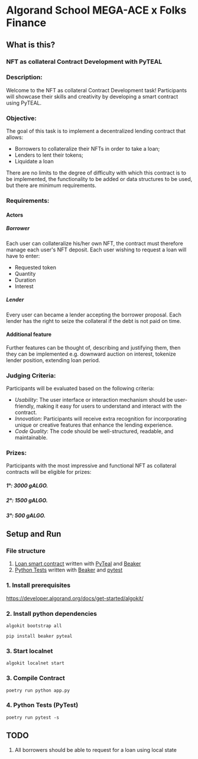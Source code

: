 # Algorand School MEGA-ACE x Folks Finance

## What is this?

### NFT as collateral Contract Development with PyTEAL

### Description:
Welcome to the NFT as collateral Contract Development task! Participants will showcase their skills and creativity by developing a smart contract using PyTEAL.

### Objective:
The goal of this task is to implement a decentralized lending contract that allows:
- Borrowers to collateralize their NFTs in order to take a loan;
- Lenders to lent their tokens;
- Liquidate a loan

There are no limits to the degree of difficulty with which this contract is to be implemented, the functionality to be added or data structures to be used, but there are minimum requirements.

### Requirements:

#### Actors
##### Borrower
Each user can collateralize his/her own NFT, the contract must therefore manage each user's NFT deposit.
Each user wishing to request a loan will have to enter:
- Requested token
- Quantity
- Duration
- Interest

##### Lender
Every user can became a lender accepting the borrower proposal.
Each lender has the right to seize the collateral if the debt is not paid on time.

#### Additional feature
Further features can be thought of, describing and justifying them, then they can be implemented e.g. downward auction on interest, tokenize lender position, extending loan period.
### Judging Criteria:
Participants will be evaluated based on the following criteria:
- *Usability*: The user interface or interaction mechanism should be user-friendly, making it easy for users to understand and interact with the contract.
- *Innovation*: Participants will receive extra recognition for incorporating unique or creative features that enhance the lending experience.
- *Code Quality*: The code should be well-structured, readable, and maintainable.

### Prizes:
Participants with the most impressive and functional NFT as collateral contracts will be eligible for prizes:
##### 1°: 3000 gALGO.
##### 2°: 1500 gALGO.
##### 3°:  500 gALGO. 

## Setup and Run

### File structure
1. [Loan smart contract](app.py) written with [PyTeal](https://github.com/algorand/pyteal) and [Beaker](https://github.com/algorand-devrel/beaker)
2. [Python Tests](test_app.py) written with [Beaker](https://github.com/algorand-devrel/beaker) and [pytest](https://docs.pytest.org/en/7.1.x/)

### 1. Install prerequisites 
https://developer.algorand.org/docs/get-started/algokit/

### 2. Install python dependencies

`algokit bootstrap all`

`pip install beaker pyteal`

### 3. Start localnet
`algokit localnet start`

### 3. Compile Contract

`poetry run python app.py`

### 4. Python Tests (PyTest)

`poetry run pytest -s`

## TODO
1. All borrowers should be able to request for a loan using local state
